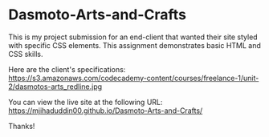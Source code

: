 # Dasmoto-Arts-and-Crafts
This is my project submission for an end-client that wanted their site styled with specific CSS elements. This assignment demonstrates basic HTML and CSS skills.

Here are the client's specifications: https://s3.amazonaws.com/codecademy-content/courses/freelance-1/unit-2/dasmotos-arts_redline.jpg

You can view the live site at the following URL: https://mjihaduddin00.github.io/Dasmoto-Arts-and-Crafts/

Thanks!

